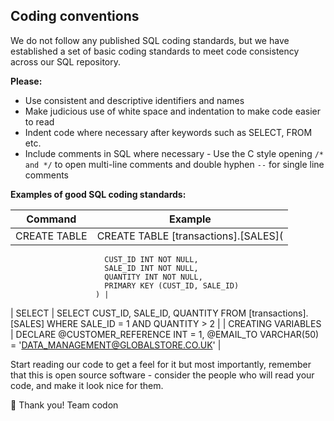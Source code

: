 ## Coding conventions

We do not follow any published SQL coding standards, but we have established a set of basic coding standards to meet code consistency across our SQL repository.

**Please:**
* Use consistent and descriptive identifiers and names
* Make judicious use of white space and indentation to make code easier to read
* Indent code where necessary after keywords such as SELECT, FROM etc.
* Include comments in SQL where necessary - Use the C style opening `/* and */` to open multi-line comments and double hyphen `--` for single line comments

**Examples of good SQL coding standards:**

| Command            | Example                                                                                                                                                 |
|--------------------|---------------------------------------------------------------------------------------------------------------------------------------------------------|
| CREATE TABLE       | CREATE TABLE [transactions].[SALES](
                         CUST_ID INT NOT NULL,
                         SALE_ID INT NOT NULL,
                         QUANTITY INT NOT NULL,
                         PRIMARY KEY (CUST_ID, SALE_ID)
                       ) |
| SELECT             | SELECT
                        CUST_ID,
                        SALE_ID,
                        QUANTITY
                       FROM
                        [transactions].[SALES]
                       WHERE
                        SALE_ID = 1
                        AND QUANTITY > 2                      |
| CREATING VARIABLES | DECLARE
                        @CUSTOMER_REFERENCE INT = 1,
                        @EMAIL_TO VARCHAR(50) = 'DATA_MANAGEMENT@GLOBALSTORE.CO.UK'                                          |


Start reading our code to get a feel for it but most importantly, remember that this is open source software - consider the people who will read your code, and make it look nice for them.

🥂 Thank you! Team codon